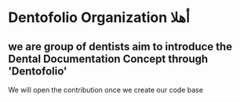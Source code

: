 # Dentofolio Organization أهلا
## we are group of dentists aim to introduce the Dental Documentation Concept through 'Dentofolio'

We will open the contribution once we create our code base
